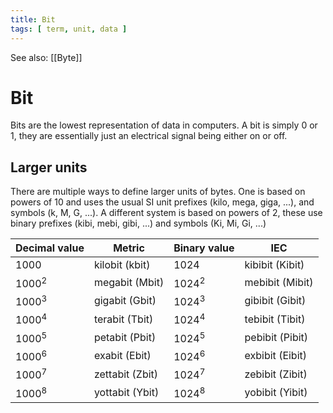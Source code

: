 ```yaml
---
title: Bit
tags: [ term, unit, data ]
---
```


See also: [[Byte]]

# Bit
Bits are the lowest representation of data in computers. A bit is simply 0 or 1, they are essentially just an electrical signal being either on or off.

## Larger units
There are multiple ways to define larger units of bytes. One is based on powers of 10 and uses the usual SI unit prefixes (kilo, mega, giga, ...), and symbols (k, M, G, ...). A different system is based on powers of 2, these use binary prefixes (kibi, mebi, gibi, ...) and symbols (Ki, Mi, Gi, ...) 

| Decimal value   | Metric          | Binary value | IEC             |
| --------------- | --------------- | ------------ | --------------- |
| $1000$          | kilobit  (kbit) | $1024$       | kibibit (Kibit) |
| $1000^2$        | megabit  (Mbit) | $1024^2$     | mebibit (Mibit) |
| $1000^3$        | gigabit  (Gbit) | $1024^3$     | gibibit (Gibit) |
| $1000^4$        | terabit  (Tbit) | $1024^4$     | tebibit (Tibit) |
| $1000^5$        | petabit  (Pbit) | $1024^5$     | pebibit (Pibit) |
| $1000^6$        | exabit   (Ebit) | $1024^6$     | exbibit (Eibit) |
| $1000^7$        | zettabit (Zbit) | $1024^7$     | zebibit (Zibit) |
| $1000^8$        | yottabit (Ybit) | $1024^8$     | yobibit (Yibit) |


